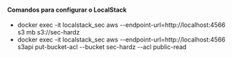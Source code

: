 #### Comandos para configurar o LocalStack
- docker exec -it localstack_sec aws --endpoint-url=http://localhost:4566 s3 mb s3://sec-hardz
- docker exec -it localstack_sec aws --endpoint-url=http://localhost:4566 s3api put-bucket-acl --bucket sec-hardz --acl public-read